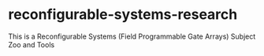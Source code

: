 # reconfigurable-systems-research
This is a Reconfigurable Systems (Field Programmable Gate Arrays) Subject Zoo and Tools
